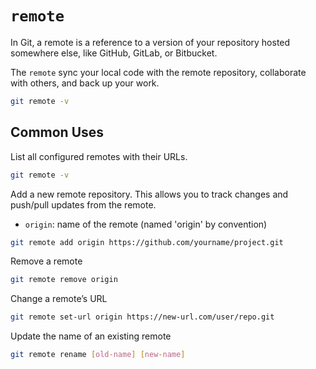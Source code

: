 # `remote`

In Git, a remote is a reference to a version of your repository hosted somewhere else, like GitHub, GitLab, or Bitbucket.

The `remote` sync your local code with the remote repository, collaborate with others, and back up your work.

```sh
git remote -v
```

## Common Uses

List all configured remotes with their URLs.

```sh
git remote -v
```

Add a new remote repository. This allows you to track changes and push/pull updates from the remote.

- `origin`: name of the remote (named 'origin' by convention)

```sh
git remote add origin https://github.com/yourname/project.git
```

Remove a remote

```sh
git remote remove origin
```

Change a remote’s URL

```sh
git remote set-url origin https://new-url.com/user/repo.git
```

Update the name of an existing remote

```sh
git remote rename [old-name] [new-name]
```
